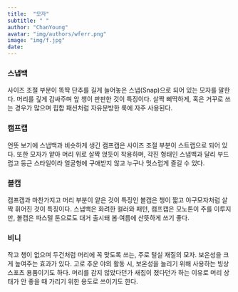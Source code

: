 ```yaml
---
title:  "모자"
subtitle: " "
author: "ChanYoung"
avatar: "img/authors/wferr.png"
image: "img/f.jpg"
date:   
---
```


### 스냅백
사이즈 조절 부분이 똑딱 단추를 길게 늘어놓은 스냅(Snap)으로 되어 있는 모자를 말한다. 머리를 깊게 감싸주며 앞 챙이 판판한 것이 특징이다. 살짝 삐딱하게, 혹은 거꾸로 쓰는 경우가 많으며 힙합 패션처럼 자유분방한 룩에 자주 사용된다.

### 캠프캡
언뜻 보기에 스냅백과 비슷하게 생긴 캠프캡은 사이즈 조절 부분이 스트랩으로 되어 있다. 또한 모자가 얕아 머리 위로 살짝 얹듯이 착용하며, 각진 형태인 스냅백과 달리 부드럽고 둥근 스타일이라 얼굴형에 구애받지 않고 누구나 멋스럽게 즐길 수 있다.

### 볼캡
캠프캡과 마찬가지고 머리 부분이 얕은 것이 특징인 볼캡은 챙이 짧고 야구모자처럼 살짝 휘어진 것이 특징이다. 스냅백은 화려한 컬러와 패턴, 캠프캡은 모노톤이 주를 이루지만, 볼캡은 파스텔 톤으로도 대거 출시돼 봄·여름에 산뜻하게 쓰기 좋다.

### 비니
작고 챙이 없으며 두건처럼 머리에 꼭 맞도록 쓰는, 주로 털실 재질의 모자. 보온성을 크게 높여주는 효과가 있다. 고로 추운 야외 활동 시, 보온성을 늘리기 위해 사용하는 빙상 스포츠 용품이기도 하다. 머리를 감지 않았다던가 새집이 졌다던가 하는 이유로 머리 상태가 안 좋을 때 가리기 위한 용도로 쓰이기도 한다.